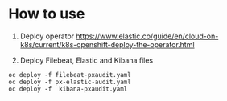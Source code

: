 # How to use

1. Deploy operator https://www.elastic.co/guide/en/cloud-on-k8s/current/k8s-openshift-deploy-the-operator.html

2. Deploy Filebeat, Elastic and Kibana files

```
oc deploy -f filebeat-pxaudit.yaml
oc deploy -f px-elastic-audit.yaml
oc deploy -f  kibana-pxaudit.yaml
```
